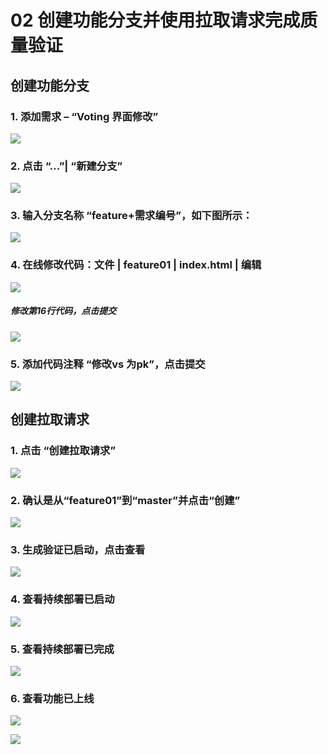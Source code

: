 ﻿# 02 创建功能分支并使用拉取请求完成质量验证
## 创建功能分支
### 1. 添加需求 – “Voting 界面修改”

![](images/createfeaturebranchstep1.png)

### 2. 点击 “...”| “新建分支”

![](images/createfeaturebranchstep2.png)

### 3. 输入分支名称 “feature+需求编号”，如下图所示：

![](images/createfeaturebranchstep3.png)

### 4. 在线修改代码：文件 | feature01 | index.html | 编辑

![](images/createfeaturebranchstep4edit.png)

##### 修改第16行代码，点击提交

![](images/createfeaturebranchstep4save.png)

### 5. 添加代码注释 “修改vs 为pk”，点击提交

![](images/createfeaturebranchstep5.png)

## 创建拉取请求

### 1. 点击 “创建拉取请求”

![](images/createpullrequeststep1.png)

### 2. 确认是从“feature01”到“master”并点击“创建”

![](images/createpullrequeststep2.png)

### 3. 生成验证已启动，点击查看

![](images/createpullrequeststep3.png)

### 4. 查看持续部署已启动

![](images/createpullrequeststep4.png)

### 5. 查看持续部署已完成

![](images/createpullrequeststep5.png)

### 6. 查看功能已上线

![](images/createpullrequeststep6.png)

![](images/createpullrequeststep6-1.png)